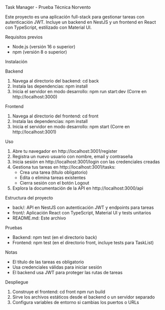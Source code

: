 Task Manager - Prueba Técnica Norvento

Este proyecto es una aplicación full-stack para gestionar tareas con autenticación JWT. Incluye un backend en NestJS y un frontend en React con TypeScript, estilizado con Material UI.

Requisitos previos
- Node.js (versión 16 o superior)
- npm (versión 8 o superior)

Instalación

Backend
1. Navega al directorio del backend:
   cd back
2. Instala las dependencias:
   npm install
3. Inicia el servidor en modo desarrollo:
   npm run start:dev
   (Corre en http://localhost:3000)

Frontend
1. Navega al directorio del frontend:
   cd front
2. Instala las dependencias:
   npm install
3. Inicia el servidor en modo desarrollo:
   npm start
   (Corre en http://localhost:3001)

Uso
1. Abre tu navegador en http://localhost:3001/register
2. Registra un nuevo usuario con nombre, email y contraseña
3. Inicia sesión en http://localhost:3001/login con las credenciales creadas
4. Gestiona tus tareas en http://localhost:3001/tasks:
   - Crea una tarea (título obligatorio)
   - Edita o elimina tareas existentes
   - Cierra sesión con el botón Logout
5. Explora la documentación de la API en http://localhost:3000/api

Estructura del proyecto
- back/: API en NestJS con autenticación JWT y endpoints para tareas
- front/: Aplicación React con TypeScript, Material UI y tests unitarios
- README.md: Este archivo

Pruebas
- Backend: npm test (en el directorio back)
- Frontend: npm test (en el directorio front, incluye tests para TaskList)

Notas
- El título de las tareas es obligatorio
- Usa credenciales válidas para iniciar sesión
- El backend usa JWT para proteger las rutas de tareas

Despliegue
1. Construye el frontend:
   cd front
   npm run build
2. Sirve los archivos estáticos desde el backend o un servidor separado
3. Configura variables de entorno si cambias los puertos o URLs
